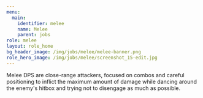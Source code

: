 ```yaml
---
menu:
  main:
    identifier: melee
    name: Melee
    parent: jobs
role: melee
layout: role_home
bg_header_image: /img/jobs/melee/melee-banner.png
role_hero_image: /img/jobs/melee/screenshot_15-edit.jpg
---
```


Melee DPS are close-range attackers, focused on combos and careful positioning to inflict the maximum amount of damage while dancing around the enemy's hitbox and trying not to disengage as much as possible.
